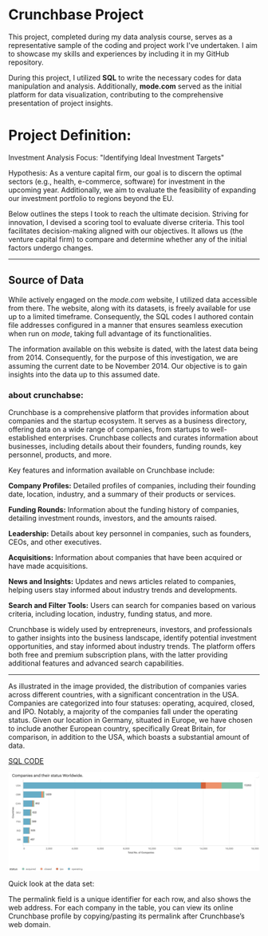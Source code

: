 # Crunchbase Project
This project, completed during my data analysis course, serves as a representative sample of the coding and project work I've undertaken. I aim to showcase my skills and experiences by including it in my GitHub repository.

During this project, I utilized **SQL** to write the necessary codes for data manipulation and analysis. Additionally, **mode.com** served as the initial platform for data visualization, contributing to the comprehensive presentation of project insights.

# Project Definition: 

Investment Analysis Focus: "Identifying Ideal Investment Targets"

Hypothesis: As a venture capital firm, our goal is to discern the optimal sectors (e.g., health, e-commerce, software) for investment in the upcoming year. Additionally, we aim to evaluate the feasibility of expanding our investment portfolio to regions beyond the EU.


Below outlines the steps I took to reach the ultimate decision. Striving for innovation, I devised a scoring tool to evaluate diverse criteria. This tool facilitates decision-making aligned with our objectives. It allows us (the venture capital firm) to compare and determine whether any of the initial factors undergo changes.

***

## Source of Data 
While actively engaged on the *mode.com* website, I utilized data accessible from there. The website, along with its datasets, is freely available for use up to a limited timeframe. Consequently, the SQL codes I authored contain file addresses configured in a manner that ensures seamless execution when run on *mode*, taking full advantage of its functionalities.

The information available on this website is dated, with the latest data being from 2014. Consequently, for the purpose of this investigation, we are assuming the current date to be November 2014. Our objective is to gain insights into the data up to this assumed date.

### about crunchabse: 
Crunchbase is a comprehensive platform that provides information about companies and the startup ecosystem. It serves as a business directory, offering data on a wide range of companies, from startups to well-established enterprises. Crunchbase collects and curates information about businesses, including details about their founders, funding rounds, key personnel, products, and more.

Key features and information available on Crunchbase include:

**Company Profiles:**  Detailed profiles of companies, including their founding date, location, industry, and a summary of their products or services.

**Funding Rounds:** Information about the funding history of companies, detailing investment rounds, investors, and the amounts raised.

**Leadership:** Details about key personnel in companies, such as founders, CEOs, and other executives.

**Acquisitions:** Information about companies that have been acquired or have made acquisitions.

**News and Insights:** Updates and news articles related to companies, helping users stay informed about industry trends and developments.

**Search and Filter Tools:** Users can search for companies based on various criteria, including location, industry, funding status, and more.

Crunchbase is widely used by entrepreneurs, investors, and professionals to gather insights into the business landscape, identify potential investment opportunities, and stay informed about industry trends. The platform offers both free and premium subscription plans, with the latter providing additional features and advanced search capabilities.

---
As illustrated in the image provided, the distribution of companies varies across different countries, with a significant concentration in the USA. Companies are categorized into four statuses: operating, acquired, closed, and IPO. 
Notably, a majority of the companies fall under the operating status. Given our location in Germany, situated in Europe, we have chosen to include another European country, specifically Great Britain, for comparison, in addition to the USA, which boasts a substantial amount of data.


[SQL CODE](https://github.com/saamehg/Crunchbase_Analysis/blob/master/SQL%20Codes/Number_of_companies_per_Category_WorldWide.sql)

![Number of Comapaies WordlWide](https://github.com/saamehg/Crunchbase_Analysis/blob/master/Pictures/Number_of_companies_per_Category_WorldWide.jpg)

Quick look at the data set:




The permalink field is a unique identifier for each row, and also shows the web address. For each company in the table, you can view its online Crunchbase profile by copying/pasting its permalink after Crunchbase’s web domain.